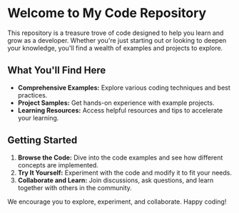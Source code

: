 # Welcome to My Code Repository

This repository is a treasure trove of code designed to help you learn and grow as a developer. Whether you're just starting out or looking to deepen your knowledge, you'll find a wealth of examples and projects to explore.

## What You'll Find Here

- **Comprehensive Examples:** Explore various coding techniques and best practices.
- **Project Samples:** Get hands-on experience with example projects.
- **Learning Resources:** Access helpful resources and tips to accelerate your learning.

## Getting Started

1. **Browse the Code:** Dive into the code examples and see how different concepts are implemented.
2. **Try It Yourself:** Experiment with the code and modify it to fit your needs.
3. **Collaborate and Learn:** Join discussions, ask questions, and learn together with others in the community.

We encourage you to explore, experiment, and collaborate. Happy coding!
